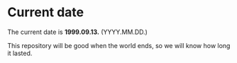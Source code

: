 # Current date

The current date is **1999.09.13.** (YYYY.MM.DD.)

This repository will be good when the world ends, so we will know how long it lasted.